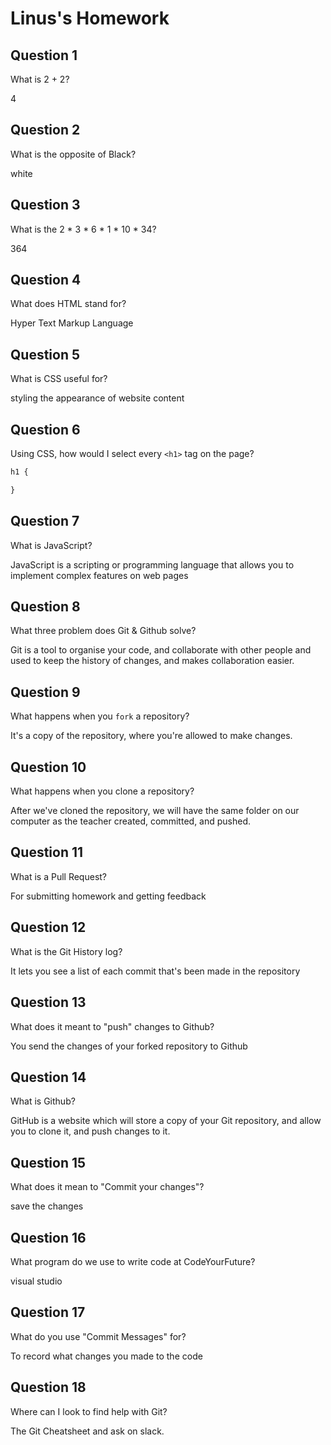 # Linus's Homework

## Question 1

What is 2 + 2?

4

## Question 2

What is the opposite of Black?

white

## Question 3

What is the  2 * 3 * 6 * 1 * 10 * 34?

364

## Question 4 

What does HTML stand for?

Hyper Text Markup Language

## Question 5

What is CSS useful for?

 styling the appearance of website content

## Question 6

Using CSS, how would I select every `<h1>` tag on the page?

```css
h1 {

}
```

## Question 7

What is JavaScript?

JavaScript is a scripting or programming language that allows you to implement complex features on web pages

## Question 8

What three problem does Git & Github solve?

Git is a tool to organise your code, and collaborate with other people and used to keep the history of changes, and makes collaboration easier.

## Question 9

What happens when you `fork` a repository?

It's a copy of the repository, where you're allowed to make changes.

## Question 10 

What happens when you clone a repository?

After we've cloned the repository, we will have the same folder on our computer as the teacher created, committed, and pushed.

## Question 11

What is a Pull Request?

For submitting homework and getting feedback

## Question 12

What is the Git History log?

It lets you see a list of each commit that's been made in the repository

## Question 13

What does it meant to "push" changes to Github?

You send the changes of your forked repository to Github

## Question 14

What is Github?

GitHub is a website which will store a copy of your Git repository, and allow you to clone it, and push changes to it. 

## Question 15

What does it mean to "Commit your changes"?

save the changes


## Question 16

What program do we use to write code at CodeYourFuture?

visual studio

## Question 17

What do you use "Commit Messages" for?

To record what changes you made to the code

## Question 18

Where can I look to find help with Git?

The Git Cheatsheet and ask on slack.
